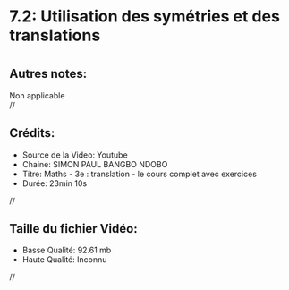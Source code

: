 
7.2: Utilisation des symétries et des translations
==================================================

# 

## Autres notes:


Non applicable  
//
## **Crédits:**

- Source de la Video: Youtube
- Chaine: SIMON PAUL BANGBO NDOBO
- Titre: Maths  - 3e : translation  -  le cours complet avec exercices
- Durée: 23min 10s
  
//
## Taille du fichier Vidéo:

- Basse Qualité: 92.61 mb
- Haute Qualité: Inconnu
  
//